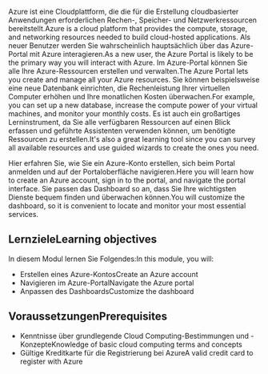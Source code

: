 <span data-ttu-id="724ec-101">Azure ist eine Cloudplattform, die die für die Erstellung cloudbasierter Anwendungen erforderlichen Rechen-, Speicher- und Netzwerkressourcen bereitstellt.</span><span class="sxs-lookup"><span data-stu-id="724ec-101">Azure is a cloud platform that provides the compute, storage, and networking resources needed to build cloud-hosted applications.</span></span> <span data-ttu-id="724ec-102">Als neuer Benutzer werden Sie wahrscheinlich hauptsächlich über das Azure-Portal mit Azure interagieren.</span><span class="sxs-lookup"><span data-stu-id="724ec-102">As a new user, the Azure Portal is likely to be the primary way you will interact with Azure.</span></span> <span data-ttu-id="724ec-103">Im Azure-Portal können Sie alle Ihre Azure-Ressourcen erstellen und verwalten.</span><span class="sxs-lookup"><span data-stu-id="724ec-103">The Azure Portal lets you create and manage all your Azure resources.</span></span> <span data-ttu-id="724ec-104">Sie können beispielsweise eine neue Datenbank einrichten, die Rechenleistung Ihrer virtuellen Computer erhöhen und Ihre monatlichen Kosten überwachen.</span><span class="sxs-lookup"><span data-stu-id="724ec-104">For example, you can set up a new database, increase the compute power of your virtual machines, and monitor your monthly costs.</span></span> <span data-ttu-id="724ec-105">Es ist auch ein großartiges Lerninstrument, da Sie alle verfügbaren Ressourcen auf einen Blick erfassen und geführte Assistenten verwenden können, um benötigte Ressourcen zu erstellen.</span><span class="sxs-lookup"><span data-stu-id="724ec-105">It's also a great learning tool since you can survey all available resources and use guided wizards to create the ones you need.</span></span>

<span data-ttu-id="724ec-106">Hier erfahren Sie, wie Sie ein Azure-Konto erstellen, sich beim Portal anmelden und auf der Portaloberfläche navigieren.</span><span class="sxs-lookup"><span data-stu-id="724ec-106">Here you will learn how to create an Azure account, sign in to the portal, and navigate the portal interface.</span></span> <span data-ttu-id="724ec-107">Sie passen das Dashboard so an, dass Sie Ihre wichtigsten Dienste bequem finden und überwachen können.</span><span class="sxs-lookup"><span data-stu-id="724ec-107">You will customize the dashboard, so it is convenient to locate and monitor your most essential services.</span></span>

## <a name="learning-objectives"></a><span data-ttu-id="724ec-108">Lernziele</span><span class="sxs-lookup"><span data-stu-id="724ec-108">Learning objectives</span></span>

<span data-ttu-id="724ec-109">In diesem Modul lernen Sie Folgendes:</span><span class="sxs-lookup"><span data-stu-id="724ec-109">In this module, you will:</span></span>

- <span data-ttu-id="724ec-110">Erstellen eines Azure-Kontos</span><span class="sxs-lookup"><span data-stu-id="724ec-110">Create an Azure account</span></span>
- <span data-ttu-id="724ec-111">Navigieren im Azure-Portal</span><span class="sxs-lookup"><span data-stu-id="724ec-111">Navigate the Azure portal</span></span>
- <span data-ttu-id="724ec-112">Anpassen des Dashboards</span><span class="sxs-lookup"><span data-stu-id="724ec-112">Customize the dashboard</span></span>

## <a name="prerequisites"></a><span data-ttu-id="724ec-113">Voraussetzungen</span><span class="sxs-lookup"><span data-stu-id="724ec-113">Prerequisites</span></span>

- <span data-ttu-id="724ec-114">Kenntnisse über grundlegende Cloud Computing-Bestimmungen und -Konzepte</span><span class="sxs-lookup"><span data-stu-id="724ec-114">Knowledge of basic cloud computing terms and concepts</span></span>
- <span data-ttu-id="724ec-115">Gültige Kreditkarte für die Registrierung bei Azure</span><span class="sxs-lookup"><span data-stu-id="724ec-115">A valid credit card to register with Azure</span></span>